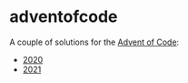 # adventofcode

A couple of solutions for the [Advent of Code](https://adventofcode.com/):

- [2020](https://adventofcode.com/2020)
- [2021](https://adventofcode.com/2021)